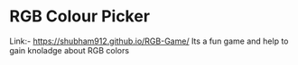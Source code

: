 # RGB Colour Picker
Link:-  https://shubham912.github.io/RGB-Game/
Its a fun game and help to gain knoladge about RGB colors
